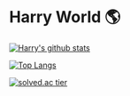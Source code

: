 # Harry World 🌎

[![Harry's github stats](https://github-readme-stats.vercel.app/api?username=MoonSeong1000)](https://github.com/anuraghazra/github-readme-stats)

[![Top Langs](https://github-readme-stats.vercel.app/api/top-langs/?username=MoonSeong1000&layout=compact)](https://github.com/anuraghazra/github-readme-stats)

[![solved.ac tier](http://mazassumnida.wtf/api/generate_badge?boj=cms9586)](https://solved.ac/cms9586)
